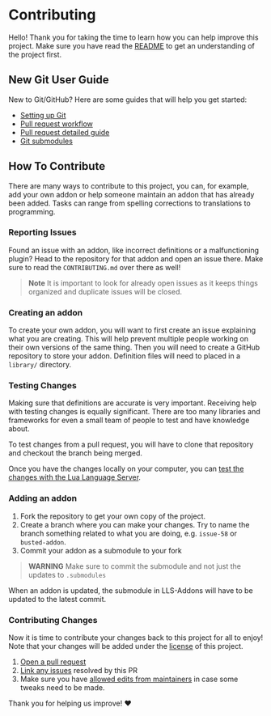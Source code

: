 
# Contributing
Hello! Thank you for taking the time to learn how you can help improve this project. Make sure you have read the [README](README.md) to get an understanding of the project first.


## New Git User Guide
New to Git/GitHub? Here are some guides that will help you get started:

- [Setting up Git](https://docs.github.com/en/get-started/quickstart/set-up-git)
- [Pull request workflow](https://docs.github.com/en/get-started/quickstart/github-flow)
- [Pull request detailed guide](https://docs.github.com/en/pull-requests/collaborating-with-pull-requests/getting-started/about-collaborative-development-models)
- [Git submodules](https://www.atlassian.com/git/tutorials/git-submodule)


## How To Contribute
There are many ways to contribute to this project, you can, for example, add your own addon or help someone maintain an addon that has already been added. Tasks can range from spelling corrections to translations to programming.


### Reporting Issues
Found an issue with an addon, like incorrect definitions or a malfunctioning plugin? Head to the repository for that addon and open an issue there. Make sure to read the `CONTRIBUTING.md` over there as well!

> **Note**
> It is important to look for already open issues as it keeps things organized and duplicate issues will be closed.


### Creating an addon
To create your own addon, you will want to first create an issue explaining what you are creating. This will help prevent multiple people working on their own versions of the same thing. Then you will need to create a GitHub repository to store your addon. Definition files will need to placed in a `library/` directory.


### Testing Changes
Making sure that definitions are accurate is very important. Receiving help with testing changes is equally significant. There are too many libraries and frameworks for even a small team of people to test and have knowledge about.

To test changes from a pull request, you will have to clone that repository and checkout the branch being merged.

Once you have the changes locally on your computer, you can [test the changes with the Lua Language Server](https://github.com/sumneko/lua-language-server/wiki/Libraries#link-to-workspace).

### Adding an addon
1. Fork the repository to get your own copy of the project.
2. Create a branch where you can make your changes. Try to name the branch something related to what you are doing, e.g. `issue-58` or `busted-addon`.
3. Commit your addon as a submodule to your fork
> **WARNING**
> Make sure to commit the submodule and not just the updates to `.submodules`

When an addon is updated, the submodule in LLS-Addons will have to be updated to the latest commit.


### Contributing Changes
Now it is time to contribute your changes back to this project for all to enjoy! Note that your changes will be added under the [license](LICENSE) of this project.

1. [Open a pull request](https://github.com/carsakiller/LLS-Addons/pulls)
2. [Link any issues](https://docs.github.com/en/issues/tracking-your-work-with-issues/linking-a-pull-request-to-an-issue) resolved by this PR
3. Make sure you have [allowed edits from maintainers](https://docs.github.com/en/pull-requests/collaborating-with-pull-requests/working-with-forks/allowing-changes-to-a-pull-request-branch-created-from-a-fork) in case some tweaks need to be made.

Thank you for helping us improve! ❤️

